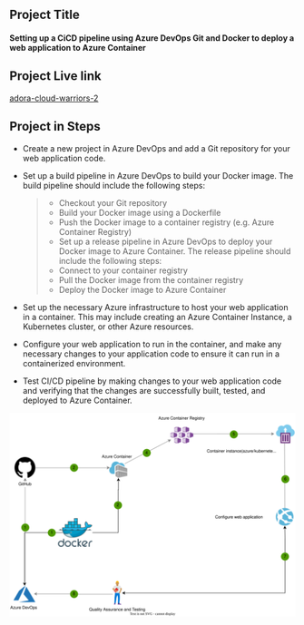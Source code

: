 ## Project Title 
#### Setting up a CiCD pipeline using Azure DevOps Git and Docker to deploy a web application to Azure Container

## Project Live link
[adora-cloud-warriors-2](https://adora-coud-warriors.azurewebsites.net/)

## Project in Steps

- Create a new project in Azure DevOps and add a Git repository for your web application code.

- Set up a build pipeline in Azure DevOps to build your Docker image. The build pipeline should include the following steps:

  > - Checkout your Git repository
  > - Build your Docker image using a Dockerfile
  > - Push the Docker image to a container registry (e.g. Azure Container Registry)
  > - Set up a release pipeline in Azure DevOps to deploy your Docker image to Azure Container. The release pipeline should include the following steps:
  > - Connect to your container registry
  > - Pull the Docker image from the container registry
  > - Deploy the Docker image to Azure Container


- Set up the necessary Azure infrastructure to host your web application in a container. This may include creating an Azure Container Instance, a Kubernetes cluster, or other Azure resources.

- Configure your web application to run in the container, and make any necessary changes to your application code to ensure it can run in a containerized environment.

- Test CI/CD pipeline by making changes to your web application code and verifying that the changes are successfully built, tested, and deployed to Azure Container.

<img width="1200" alt="Screenshot 2023-03-05 at 14 45 40" src="https://raw.githubusercontent.com/pidoxy/Architecture-Diagrams/main/Azure%20DevOps%20CI/CD-Page-2.drawio.svg">
